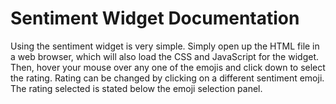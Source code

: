 # Sentiment Widget Documentation
Using the sentiment widget is very simple. Simply open up the HTML file in a web browser, which will also load the CSS and JavaScript for the widget. Then, hover your mouse over any one of the emojis and click down to select the rating. Rating can be changed by clicking on a different sentiment emoji. The rating selected is stated below the emoji selection panel.
